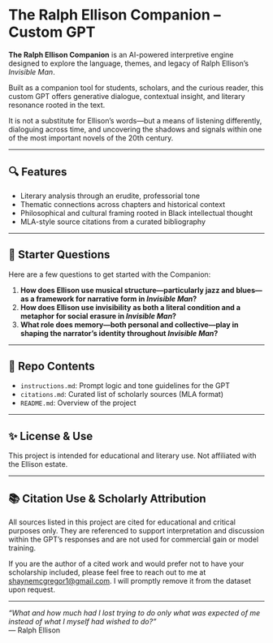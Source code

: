 # The Ralph Ellison Companion – Custom GPT

**The Ralph Ellison Companion** is an AI-powered interpretive engine designed to explore the language, themes, and legacy of Ralph Ellison’s *Invisible Man*.

Built as a companion tool for students, scholars, and the curious reader, this custom GPT offers generative dialogue, contextual insight, and literary resonance rooted in the text.

It is not a substitute for Ellison’s words—but a means of listening differently, dialoguing across time, and uncovering the shadows and signals within one of the most important novels of the 20th century.

---

## 🔍 Features

- Literary analysis through an erudite, professorial tone  
- Thematic connections across chapters and historical context  
- Philosophical and cultural framing rooted in Black intellectual thought  
- MLA-style source citations from a curated bibliography  

---

## 🧠 Starter Questions

Here are a few questions to get started with the Companion:

1. **How does Ellison use musical structure—particularly jazz and blues—as a framework for narrative form in *Invisible Man*?**  
2. **How does Ellison use invisibility as both a literal condition and a metaphor for social erasure in *Invisible Man*?**
3. **What role does memory—both personal and collective—play in shaping the narrator’s identity throughout *Invisible Man*?**

---

## 📁 Repo Contents

- `instructions.md`: Prompt logic and tone guidelines for the GPT  
- `citations.md`: Curated list of scholarly sources (MLA format)  
- `README.md`: Overview of the project  

---

## ✨ License & Use

This project is intended for educational and literary use. Not affiliated with the Ellison estate.

---

## 📚 Citation Use & Scholarly Attribution

All sources listed in this project are cited for educational and critical purposes only. They are referenced to support interpretation and discussion within the GPT’s responses and are not used for commercial gain or model training.

If you are the author of a cited work and would prefer not to have your scholarship included, please feel free to reach out to me at [shaynemcgregor1@gmail.com](shaynemcgregor1@gmail.com). I will promptly remove it from the dataset upon request.

---

*“What and how much had I lost trying to do only what was expected of me instead of what I myself had wished to do?”*  
— Ralph Ellison
